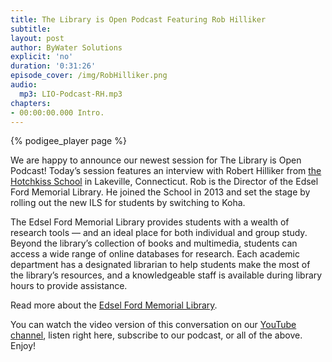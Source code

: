 ```yaml
---
title: The Library is Open Podcast Featuring Rob Hilliker
subtitle:
layout: post
author: ByWater Solutions
explicit: 'no'
duration: '0:31:26'
episode_cover: /img/RobHilliker.png
audio:
  mp3: LIO-Podcast-RH.mp3
chapters:
- 00:00:00.000 Intro.
---
```


{% podigee_player page %}

We are happy to announce our newest session for The Library is Open Podcast! Today’s session features an interview with Robert Hilliker from [the Hotchkiss School](https://www.hotchkiss.org/) in Lakeville, Connecticut. Rob is the Director of the Edsel Ford Memorial Library. He joined the School in 2013 and set the stage by rolling out the new ILS for students by switching to Koha.

The Edsel Ford Memorial Library provides students with a wealth of research tools — and an ideal place for both individual and group study. Beyond the library’s collection of books and multimedia, students can access a wide range of online databases for research. Each academic department has a designated librarian to help students make the most of the library’s resources, and a knowledgeable staff is available during library hours to provide assistance.

Read more about the [Edsel Ford Memorial Library](https://www.hotchkiss.org/academics/edsel-ford-memorial-library/about).

You can watch the video version of this conversation on our [YouTube channel](https://www.youtube.com/playlist?list=PLV_OXyJ1D3Bi8zmgDWnaDz2d35FkC6j-v), listen right here, subscribe to our podcast, or all of the above. Enjoy!
